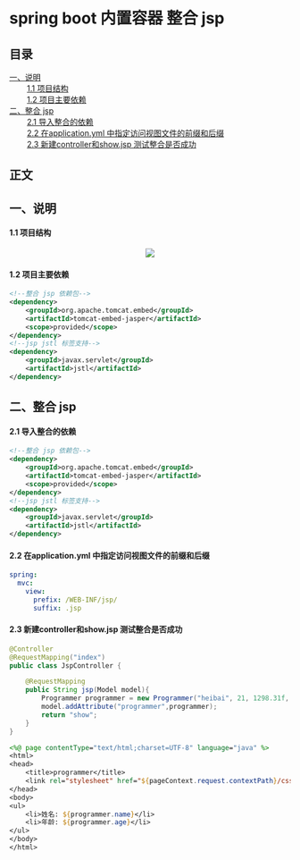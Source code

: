 # spring boot 内置容器 整合 jsp

## 目录<br/>
<a href="#一说明">一、说明</a><br/>
&nbsp;&nbsp;&nbsp;&nbsp;&nbsp;&nbsp;&nbsp;&nbsp;<a href="#11-项目结构">1.1 项目结构</a><br/>
&nbsp;&nbsp;&nbsp;&nbsp;&nbsp;&nbsp;&nbsp;&nbsp;<a href="#12-项目主要依赖">1.2 项目主要依赖</a><br/>
<a href="#二整合-jsp">二、整合 jsp</a><br/>
&nbsp;&nbsp;&nbsp;&nbsp;&nbsp;&nbsp;&nbsp;&nbsp;<a href="#21-导入整合的依赖">2.1 导入整合的依赖</a><br/>
&nbsp;&nbsp;&nbsp;&nbsp;&nbsp;&nbsp;&nbsp;&nbsp;<a href="#22-在applicationyml-中指定访问视图文件的前缀和后缀">2.2 在application.yml 中指定访问视图文件的前缀和后缀 </a><br/>
&nbsp;&nbsp;&nbsp;&nbsp;&nbsp;&nbsp;&nbsp;&nbsp;<a href="#23--新建controller和showjsp-测试整合是否成功">2.3  新建controller和show.jsp 测试整合是否成功</a><br/>
## 正文<br/>




## 一、说明

#### 1.1 项目结构

<div align="center"> <img src="https://github.com/qshomewy/SpringNotes/blob/master/pictures/spring-boot-jsp.png"/> </div>

#### 1.2 项目主要依赖

```xml
<!--整合 jsp 依赖包-->
<dependency>
    <groupId>org.apache.tomcat.embed</groupId>
    <artifactId>tomcat-embed-jasper</artifactId>
    <scope>provided</scope>
</dependency>
<!--jsp jstl 标签支持-->
<dependency>
    <groupId>javax.servlet</groupId>
    <artifactId>jstl</artifactId>
</dependency>
```

## 二、整合 jsp

#### 2.1 导入整合的依赖

```xml
<!--整合 jsp 依赖包-->
<dependency>
    <groupId>org.apache.tomcat.embed</groupId>
    <artifactId>tomcat-embed-jasper</artifactId>
    <scope>provided</scope>
</dependency>
<!--jsp jstl 标签支持-->
<dependency>
    <groupId>javax.servlet</groupId>
    <artifactId>jstl</artifactId>
</dependency>
```

#### 2.2 在application.yml 中指定访问视图文件的前缀和后缀 

```yml
spring:
  mvc:
    view:
      prefix: /WEB-INF/jsp/
      suffix: .jsp
```

#### 2.3  新建controller和show.jsp 测试整合是否成功

```java
@Controller
@RequestMapping("index")
public class JspController {

    @RequestMapping
    public String jsp(Model model){
        Programmer programmer = new Programmer("heibai", 21, 1298.31f, LocalDate.now());
        model.addAttribute("programmer",programmer);
        return "show";
    }
}
```

```jsp
<%@ page contentType="text/html;charset=UTF-8" language="java" %>
<html>
<head>
    <title>programmer</title>
    <link rel="stylesheet" href="${pageContext.request.contextPath}/css/show.css">
</head>
<body>
<ul>
    <li>姓名: ${programmer.name}</li>
    <li>年龄: ${programmer.age}</li>
</ul>
</body>
</html>
```

